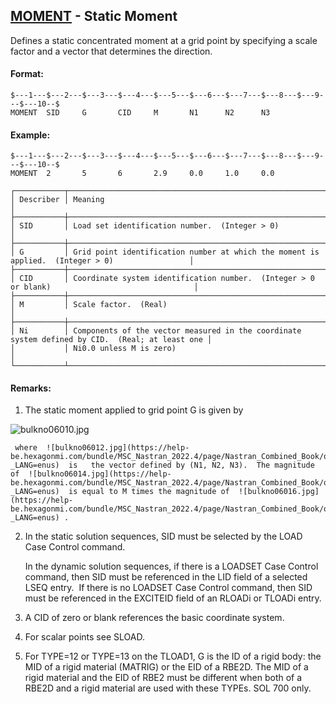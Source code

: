 ## [MOMENT](https://help.hexagonmi.com/bundle/MSC_Nastran_2022.4/page/Nastran_Combined_Book/qrg/bulkno/TOC.MOMENT.xhtml) - Static Moment

Defines a static concentrated moment at a grid point by specifying a scale factor and a vector that determines the direction.

#### Format:

```nastran
$---1---$---2---$---3---$---4---$---5---$---6---$---7---$---8---$---9---$---10--$
MOMENT  SID     G       CID     M       N1      N2      N3                      
```
#### Example:

```nastran
$---1---$---2---$---3---$---4---$---5---$---6---$---7---$---8---$---9---$---10--$
MOMENT  2       5       6       2.9     0.0     1.0     0.0                     
```
```text
┌───────────┬─────────────────────────────────────────────────────────────────────────────────────────────────┐
│ Describer │ Meaning                                                                                         │
├───────────┼─────────────────────────────────────────────────────────────────────────────────────────────────┤
│ SID       │ Load set identification number.  (Integer > 0)                                                  │
├───────────┼─────────────────────────────────────────────────────────────────────────────────────────────────┤
│ G         │ Grid point identification number at which the moment is applied.  (Integer > 0)                 │
├───────────┼─────────────────────────────────────────────────────────────────────────────────────────────────┤
│ CID       │ Coordinate system identification number.  (Integer > 0 or blank)                                │
├───────────┼─────────────────────────────────────────────────────────────────────────────────────────────────┤
│ M         │ Scale factor.  (Real)                                                                           │
├───────────┼─────────────────────────────────────────────────────────────────────────────────────────────────┤
│ Ni        │ Components of the vector measured in the coordinate system defined by CID.  (Real; at least one │
│           │ Ni0.0 unless M is zero)                                                                         │
└───────────┴─────────────────────────────────────────────────────────────────────────────────────────────────┘
```
#### Remarks:

1. The static moment applied to grid point G is given by

![bulkno06010.jpg](https://help-be.hexagonmi.com/bundle/MSC_Nastran_2022.4/page/Nastran_Combined_Book/qrg/bulkno/../../../assets/bulkno06010.jpg?_LANG=enus)  

     where  ![bulkno06012.jpg](https://help-be.hexagonmi.com/bundle/MSC_Nastran_2022.4/page/Nastran_Combined_Book/qrg/bulkno/../../../assets/bulkno06012.jpg?_LANG=enus)  is   the vector defined by (N1, N2, N3).  The magnitude of  ![bulkno06014.jpg](https://help-be.hexagonmi.com/bundle/MSC_Nastran_2022.4/page/Nastran_Combined_Book/qrg/bulkno/../../../assets/bulkno06014.jpg?_LANG=enus)  is equal to M times the magnitude of  ![bulkno06016.jpg](https://help-be.hexagonmi.com/bundle/MSC_Nastran_2022.4/page/Nastran_Combined_Book/qrg/bulkno/../../../assets/bulkno06016.jpg?_LANG=enus) .

2. In the static solution sequences, SID must be selected by the LOAD Case Control command.

     In the dynamic solution sequences, if there is a LOADSET Case Control command, then SID must be referenced in the LID field of a selected LSEQ entry.  If there is no LOADSET Case Control command, then SID must be referenced in the EXCITEID field of an RLOADi or TLOADi entry.

3. A CID of zero or blank references the basic coordinate system.

4. For scalar points see SLOAD.

5. For TYPE=12 or TYPE=13 on the TLOAD1, G is the ID of a rigid body: the MID of a rigid material (MATRIG) or the EID of a RBE2D. The MID of a rigid material and the EID of RBE2 must be different when both of a RBE2D and a rigid material are used with these TYPEs. SOL 700 only.

